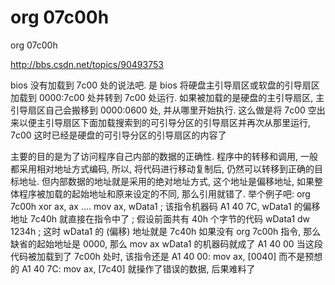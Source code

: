 org 07c00h
=====

 org 07c00h

http://bbs.csdn.net/topics/90493753

bios 没有加载到 7c00 处的说法吧. 是 bios 将硬盘主引导扇区或软盘的引导扇区加载到 0000:7c00 处并转到 7c00 处运行. 如果被加载的是硬盘的主引导扇区, 主引导扇区自己会搬移到 0000:0600 处, 并从哪里开始执行. 这么做是将 7c00 空出来以便主引导扇区下面加载搜索到的可引导分区的引导扇区并再次从那里运行, 7c00 这时已经是硬盘的可引导分区的引导扇区的内容了

主要的目的是为了访问程序自己内部的数据的正确性. 程序中的转移和调用, 一般都采用相对地址方式编码, 所以, 将代码进行移动复制后, 仍然可以转移到正确的目标地址. 但内部数据的地址就是采用的绝对地址方式, 这个地址是偏移地址, 如果整体程序被加载的起始地址和原来设定的不同, 那么引用就错了. 举个例子吧: 
  org  7c00h
  xor  ax, ax
  ....
  mov  ax, wData1  ; 该指令机器码 A1 40 7C, wData1 的偏移地址 7c40h 就直接在指令中了
  ; 假设前面共有 40h 个字节的代码
wData1  dw  1234h  ; 这时 wData1 的 (偏移) 地址就是 7c40h
如果没有 org 7c00h 指令, 那么缺省的起始地址是 0000, 那么 mov ax wData1 的机器码就成了 A1 40 00  当这段代码被加载到了 7c00h 处时, 该指令还是 A1 40 00: mov ax, [0040] 而不是预想的 A1 40 7C: mov ax, [7c40] 就操作了错误的数据, 后果难料了
